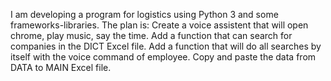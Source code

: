 I am developing a program for logistics using Python 3 and some frameworks-libraries. 
The plan is:
  Create a voice assistent that will open chrome, play music, say the time.
  Add a function that can search for companies in the DICT Excel file.
  Add a function that will do all searches by itself with the voice command of employee.
  Copy and paste the data from DATA to MAIN Excel file.
  

